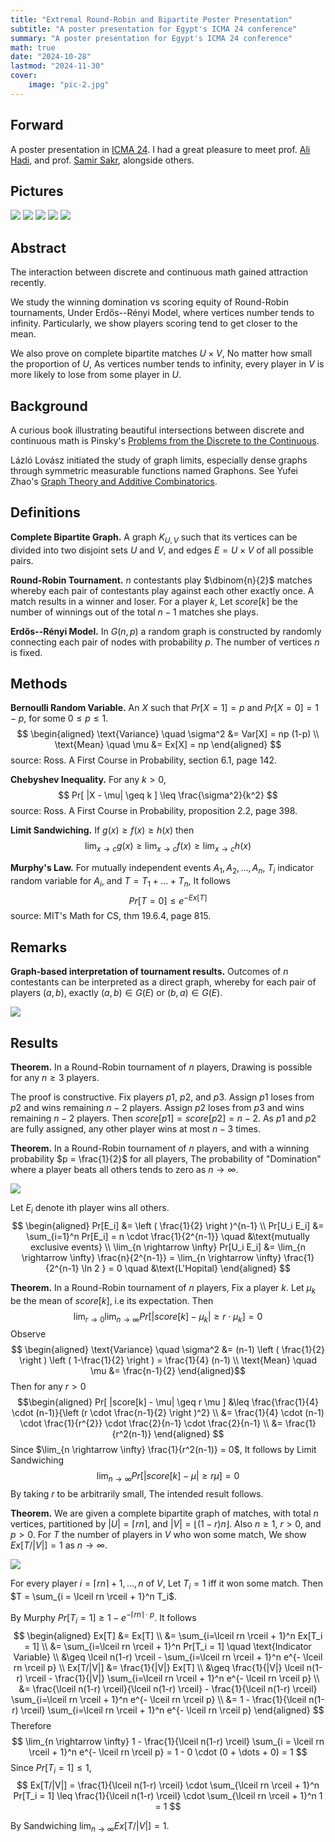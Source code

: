 ```yaml
---
title: "Extremal Round-Robin and Bipartite Poster Presentation"
subtitle: "A poster presentation for Egypt's ICMA 24 conference"
summary: "A poster presentation for Egypt's ICMA 24 conference"
math: true
date: "2024-10-28"
lastmod: "2024-11-30"
cover:
    image: "pic-2.jpg"
---
```


## Forward

A poster presentation in [ICMA 24](https://icma24.egycm.org/). I had a great pleasure to meet prof. [Ali Hadi](https://www.aucegypt.edu/fac/ali-hadi), and prof. [Samir Sakr](https://scholar.google.com/citations?hl=en&user=wzSzuWMAAAAJ&view_op=list_works&sortby=pubdate), alongside others.

## Pictures

![](pic-4.jpg#center)
![](pic-3.jpg#center)
![](pic-5.jpg#center)
![](pic-6.jpg#center)
![](pic-1.jpg#center)

## Abstract

The interaction between discrete and continuous math gained attraction recently.

We study the winning domination vs scoring equity of Round-Robin tournaments, Under Erdős--Rényi Model, where vertices number tends to infinity. Particularly, we show players scoring tend to get closer to the mean.

We also prove on complete bipartite matches $U \times V$, No matter how small the proportion of $U$, As vertices number tends to infinity, every player in $V$ is more likely to lose from some player in $U$.

## Background

A curious book illustrating beautiful intersections between discrete and continuous math is Pinsky's [Problems from the Discrete to the
Continuous](https://link.springer.com/book/10.1007/978-3-319-07965-3).

Lázló Lovász initiated the study of graph limits, especially dense graphs through symmetric measurable functions named Graphons. See Yufei
Zhao's [Graph Theory and Additive Combinatorics](https://ocw.mit.edu/courses/18-225-graph-theory-and-additive-combinatorics-fall-2023/).

## Definitions

**Complete Bipartite Graph.** A graph $K_{U,V}$ such that its vertices can be divided into two disjoint sets $U$ and $V$, and edges $E = U \times V$ of all possible pairs.

**Round-Robin Tournament.** $n$ contestants play $\dbinom{n}{2}$ matches whereby each pair of contestants play against each other exactly once. A match results in a winner and loser. For a player $k$, Let $score[k]$ be the number of winnings out of the total $n-1$ matches she plays.

**Erdős--Rényi Model.** In $G(n, p)$ a random graph is constructed by randomly connecting each pair of nodes with probability $p$. The number of vertices $n$ is fixed.

## Methods

**Bernoulli Random Variable.** An $X$ such that $Pr[X=1] = p$ and $Pr[X=0] = 1-p$, for some $0 \leq p \leq 1$.
$$
\begin{aligned}
    \text{Variance} \quad \sigma^2 &= Var[X] = np (1-p) \\
    \text{Mean} \quad \mu &= Ex[X] = np
\end{aligned}
$$
source: Ross. A First Course in Probability, section 6.1, page 142.

**Chebyshev Inequality.** For any $k > 0$,
$$
Pr[ |X - \mu| \geq k ] \leq \frac{\sigma^2}{k^2}
$$
source: Ross. A First Course in Probability, proposition 2.2, page 398.

**Limit Sandwiching.** If $g(x) \geq f(x) \geq h(x)$ then
$$
\lim_{x \rightarrow c} g(x) \geq \lim_{x \rightarrow c} f(x) \geq \lim_{x \rightarrow c} h(x)
$$

**Murphy's Law.** For mutually independent events $A_1, A_2, \dots, A_n$, $T_i$ indicator random variable for $A_i$, and $T = T_1 + \dots + T_n$, It follows
$$
Pr[T=0] \leq e^{ -Ex[T] }
$$
source: MIT's Math for CS, thm 19.6.4, page 815.

## Remarks

**Graph-based interpretation of tournament results.** Outcomes of $n$ contestants can be interpreted as a direct graph, whereby for each pair of players $(a,b)$, exactly $(a,b) \in G(E)$ or $(b,a) \in G(E)$.

![](graph-1.jpg#center)

## Results

**Theorem.** In a Round-Robin tournament of $n$ players, Drawing is possible for any $n \geq 3$ players.

The proof is constructive. Fix players $p1$, $p2$, and $p3$. Assign $p1$ loses from $p2$ and wins remaining $n-2$ players. Assign $p2$ loses from $p3$ and wins remaining $n-2$ players. Then $score[p1] = score[p2] = n-2$. As $p1$ and $p2$ are fully assigned, any other player wins at most $n-3$ times.

**Theorem.** In a Round-Robin tournament of $n$ players, and with a winning probability $p = \frac{1}{2}$ for all players, The probability of "Domination" where a player beats all others tends to zero as $n \rightarrow \infty$.

![](graph-2.jpg#center)

Let $E_i$ denote ith player wins all others.
$$
\begin{aligned}
    Pr[E_i] &= \left ( \frac{1}{2} \right )^{n-1} \\
    Pr[U_i E_i] &= \sum_{i=1}^n Pr[E_i] = n \cdot \frac{1}{2^{n-1}} \quad &\text{mutually exclusive events} \\
    \lim_{n \rightarrow \infty} Pr[U_i E_i] &= \lim_{n \rightarrow \infty} \frac{n}{2^{n-1}} = \lim_{n \rightarrow \infty} \frac{1}{2^{n-1} \ln 2 } = 0 \quad &\text{L'Hopital}
\end{aligned}
$$

**Theorem.** In a Round-Robin tournament of $n$ players, Fix a player $k$. Let $\mu_k$ be the mean of $score[k]$, i.e its expectation. Then
$$
\lim_{r \rightarrow 0} \lim_{n \rightarrow \infty} Pr [ |score[k] - \mu_k| \geq r \cdot \mu_k ] = 0
$$
Observe
$$
\begin{aligned}
    \text{Variance} \quad \sigma^2 &= (n-1) \left ( \frac{1}{2} \right ) \left ( 1-\frac{1}{2} \right ) = \frac{1}{4} (n-1) \\
    \text{Mean} \quad \mu &= \frac{n-1}{2}
\end{aligned}$$ Then for any $r > 0$ $$\begin{aligned}
    Pr[ |score[k] - \mu| \geq r \mu ] &\leq \frac{\frac{1}{4} \cdot (n-1)}{\left (r \cdot \frac{n-1}{2} \right )^2} \\
    &= \frac{1}{4} \cdot (n-1) \cdot \frac{1}{r^{2}} \cdot \frac{2}{n-1} \cdot \frac{2}{n-1} \\
    &= \frac{1}{r^2(n-1)}
\end{aligned}
$$
Since $\lim_{n \rightarrow \infty} \frac{1}{r^2(n-1)} = 0$, It follows by Limit Sandwiching
$$
\lim_{n \rightarrow \infty} Pr[ |score[k] - \mu| \geq r \mu] = 0
$$ By taking $r$ to be arbitrarily small, The intended result follows.

**Theorem.** We are given a complete bipartite graph of matches, with total $n$ vertices, partitioned by $|U| = \lceil rn \rceil$, and $|V| = \lfloor (1-r)n \rfloor$. Also $n \geq 1$, $r > 0$, and $p > 0$. For $T$ the number of players in $V$ who won some match, We show $Ex[T/|V|] = 1$ as $n \rightarrow \infty$.

![](graph-3.jpg#center)

For every player $i = \lceil rn \rceil + 1, \dots, n$ of $V$, Let $T_i = 1$ iff it won some match. Then $T = \sum_{i = \lceil rn \rceil + 1}^n T_i$.

By Murphy $Pr[T_i = 1] \geq 1 - e^{ - \lceil rn \rceil \cdot p }$. It follows
$$
\begin{aligned}
    Ex[T]
    &= Ex[T] \\
    &= \sum_{i=\lceil rn \rceil + 1}^n Ex[T_i = 1] \\
    &= \sum_{i=\lceil rn \rceil + 1}^n Pr[T_i = 1] \quad \text{Indicator Variable} \\
    &\geq \lceil n(1-r) \rceil - \sum_{i=\lceil rn \rceil + 1}^n e^{- \lceil rn \rceil p} \\
    Ex[T/|V|] &= \frac{1}{|V|} Ex[T] \\
    &\geq \frac{1}{|V|} \lceil n(1-r) \rceil - \frac{1}{|V|} \sum_{i=\lceil rn \rceil + 1}^n e^{- \lceil rn \rceil p} \\
    &= \frac{\lceil n(1-r) \rceil}{\lceil n(1-r) \rceil} - \frac{1}{\lceil n(1-r) \rceil} \sum_{i=\lceil rn \rceil + 1}^n e^{- \lceil rn \rceil p} \\
    &= 1 - \frac{1}{\lceil n(1-r) \rceil} \sum_{i=\lceil rn \rceil + 1}^n e^{- \lceil rn \rceil p}
\end{aligned}
$$
Therefore
$$
\lim_{n \rightarrow \infty} 1 - \frac{1}{\lceil n(1-r) \rceil} \sum_{i = \lceil rn \rceil + 1}^n e^{- \lceil rn \rceil p} = 1 - 0 \cdot (0 + \dots + 0) = 1
$$
Since $Pr[T_i=1] \leq 1$,
$$
Ex[T/|V|] = \frac{1}{\lceil n(1-r) \rceil} \cdot \sum_{\lceil rn \rceil + 1}^n Pr[T_i = 1] \leq \frac{1}{\lceil n(1-r) \rceil} \cdot \sum_{\lceil rn \rceil + 1}^n 1 = 1
$$

By Sandwiching $\lim_{n \rightarrow \infty} Ex[T/|V|] = 1$.
